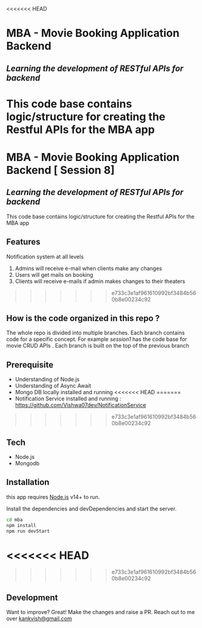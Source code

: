 <<<<<<< HEAD
# MBA - Movie Booking Application  Backend 
## _Learning the development of RESTful APIs for backend_ 

This code base contains logic/structure  for creating the Restful APIs for the MBA app
=======
# MBA - Movie Booking Application  Backend [ Session 8]
## _Learning the development of RESTful APIs for backend_ 

This code base contains logic/structure  for creating the Restful APIs for the MBA app
## Features
Notification system at all levels
1. Admins will receive e-mail when clients make any changes
2. Users will get mails on booking
3. Clients will receive e-mails if admin makes changes to their theaters

>>>>>>> e733c3e1af961610992bf3484b560b8e00234c92

## How is the code organized in this repo ?
The whole repo is divided into multiple branches. Each branch contains code for a specific concept. For example _session1_ has the code base for movie CRUD APIs . Each branch is built on the top of the previous branch

## Prerequisite
- Understanding of Node.js
- Understanding of Async Await
- Mongo DB locally installed and running
<<<<<<< HEAD
=======
- Notification Service installed and running : https://github.com/Vishwa07dev/NotificationService
>>>>>>> e733c3e1af961610992bf3484b560b8e00234c92

## Tech
- Node.js
- Mongodb


## Installation

this app requires [Node.js](https://nodejs.org/) v14+ to run.

Install the dependencies and devDependencies and start the server.

```sh
cd mba
npm install
npm run devStart
```

<<<<<<< HEAD
=======

>>>>>>> e733c3e1af961610992bf3484b560b8e00234c92
## Development

Want to improve? Great!
Make the changes and raise a PR. Reach out to me over kankvish@gmail.com
